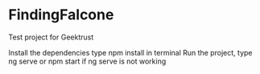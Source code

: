 # FindingFalcone
 
Test project for Geektrust

Install the dependencies type npm install in terminal
Run the project, type ng serve or npm start if ng serve is not working
